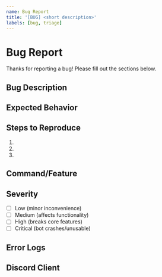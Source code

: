 ```yaml
---
name: Bug Report
title: '[BUG] <short description>'
labels: [bug, triage]
---
```


# Bug Report

Thanks for reporting a bug! Please fill out the sections below.

## Bug Description

<!-- What happened? A clear description of the bug -->

## Expected Behavior

<!-- What should have happened? -->

## Steps to Reproduce

<!-- How can we reproduce this bug? -->

1.
2.
3.

## Command/Feature

<!-- Which command or feature is affected? (e.g., /help, message listener, etc.) -->

## Severity

- [ ] Low (minor inconvenience)
- [ ] Medium (affects functionality)
- [ ] High (breaks core features)
- [ ] Critical (bot crashes/unusable)

## Error Logs

<!-- Paste any relevant error messages or logs -->

## Discord Client

<!-- Desktop, mobile, web, bot version if known (e.g., Desktop v1.0.9012) -->
